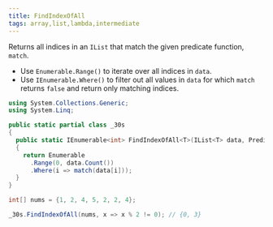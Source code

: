 ```yaml
---
title: FindIndexOfAll
tags: array,list,lambda,intermediate
---
```


Returns all indices in an `IList` that match the given predicate function, `match`.

- Use `Enumerable.Range()` to iterate over all indices in `data`.
- Use `IEnumerable.Where()` to filter out all values in `data` for which `match` returns `false` and return only matching indices.

```csharp
using System.Collections.Generic;
using System.Linq;

public static partial class _30s 
{
  public static IEnumerable<int> FindIndexOfAll<T>(IList<T> data, Predicate<T> match)
  {
    return Enumerable
      .Range(0, data.Count())
      .Where(i => match(data[i]));
  }
}
```

```csharp
int[] nums = {1, 2, 4, 5, 2, 2, 4};

_30s.FindIndexOfAll(nums, x => x % 2 != 0); // {0, 3}
```
